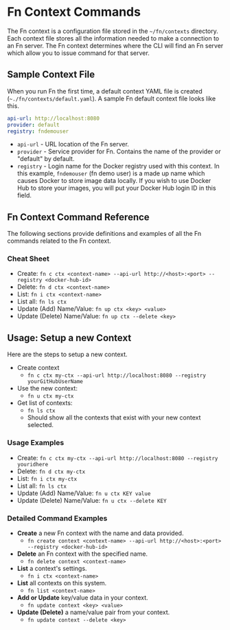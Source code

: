 # Fn Context Commands
The Fn context is a configuration file stored in the `~/fn/contexts` directory. Each context file stores all the information needed to make a connection to an Fn server. The Fn context determines where the CLI will find an Fn server which allow you to issue command for that server.


## Sample Context File
When you run Fn the first time, a default context YAML file is created (`~./fn/contexts/default.yaml`). A sample Fn default context file looks like this.

```yaml
api-url: http://localhost:8080
provider: default
registry: fndemouser
```

* `api-url` - URL location of the Fn server.
* `provider` - Service provider for Fn. Contains the name of the provider or "default" by default.
* `registry` - Login name for the Docker registry used with this context. In this example, `fndemouser` (fn demo user) is a made up name which causes Docker to store image data locally. If you wish to use Docker Hub to store your images, you will put your Docker Hub login ID in this field.

## Fn Context Command Reference
The following sections provide definitions and examples of all the Fn commands related to the Fn context.

### Cheat Sheet
* Create: `fn c ctx <context-name> --api-url http://<host>:<port> --registry <docker-hub-id>`
* Delete: `fn d ctx <context-name>`
* List: `fn i ctx <context-name>`
* List all: `fn ls ctx`
* Update (Add) Name/Value: `fn up ctx <key> <value>`
* Update (Delete) Name/Value: `fn up ctx --delete <key>`


## Usage: Setup a new Context
Here are the steps to setup a new context.
* Create context
    * `fn c ctx my-ctx --api-url http://localhost:8080 --registry yourGitHubUserName`
* Use the new context:
    * `fn u ctx my-ctx`
* Get list of contexts:
    * `fn ls ctx`
    * Should show all the contexts that exist with your new context selected.


### Usage Examples
* Create: `fn c ctx my-ctx --api-url http://localhost:8080 --registry youridhere`
* Delete: `fn d ctx my-ctx`
* List: `fn i ctx my-ctx`
* List all: `fn ls ctx`
* Update (Add) Name/Value: `fn u ctx KEY value`
* Update (Delete) Name/Value: `fn u ctx --delete KEY`



### Detailed Command Examples
* **Create** a new Fn context with the name and data provided.
    * `fn create context <context-name> --api-url http://<host>:<port> --registry <docker-hub-id>`
* **Delete** an Fn context with the specified name.
    * `fn delete context <context-name>`
* **List** a context's settings.
    * `fn i ctx <context-name>`
* **List** all contexts on this system.
    * `fn list <context-name>`
* **Add or Update** key/value data in your context.
    * `fn update context <key> <value>`
* **Update (Delete)** a name/value pair from your context.
    * `fn update context --delete <key>`
